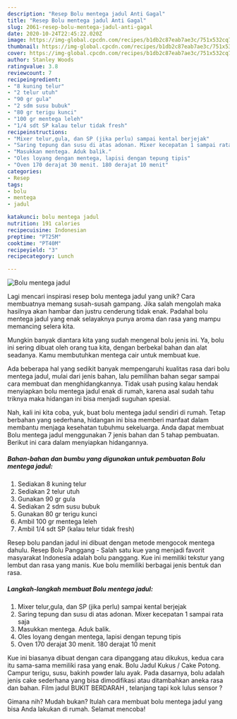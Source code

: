 ```yaml
---
description: "Resep Bolu mentega jadul Anti Gagal"
title: "Resep Bolu mentega jadul Anti Gagal"
slug: 2061-resep-bolu-mentega-jadul-anti-gagal
date: 2020-10-24T22:45:22.020Z
image: https://img-global.cpcdn.com/recipes/b1db2c87eab7ae3c/751x532cq70/bolu-mentega-jadul-foto-resep-utama.jpg
thumbnail: https://img-global.cpcdn.com/recipes/b1db2c87eab7ae3c/751x532cq70/bolu-mentega-jadul-foto-resep-utama.jpg
cover: https://img-global.cpcdn.com/recipes/b1db2c87eab7ae3c/751x532cq70/bolu-mentega-jadul-foto-resep-utama.jpg
author: Stanley Woods
ratingvalue: 3.8
reviewcount: 7
recipeingredient:
- "8 kuning telur"
- "2 telur utuh"
- "90 gr gula"
- "2 sdm susu bubuk"
- "80 gr terigu kunci"
- "100 gr mentega leleh"
- "1/4 sdt SP kalau telur tidak fresh"
recipeinstructions:
- "Mixer telur,gula, dan SP (jika perlu) sampai kental berjejak"
- "Saring tepung dan susu di atas adonan. Mixer kecepatan 1 sampai rata saja"
- "Masukkan mentega. Aduk balik."
- "Oles loyang dengan mentega, lapisi dengan tepung tipis"
- "Oven 170 derajat 30 menit. 180 derajat 10 menit"
categories:
- Resep
tags:
- bolu
- mentega
- jadul

katakunci: bolu mentega jadul 
nutrition: 191 calories
recipecuisine: Indonesian
preptime: "PT25M"
cooktime: "PT40M"
recipeyield: "3"
recipecategory: Lunch

---
```



![Bolu mentega jadul](https://img-global.cpcdn.com/recipes/b1db2c87eab7ae3c/751x532cq70/bolu-mentega-jadul-foto-resep-utama.jpg)

Lagi mencari inspirasi resep bolu mentega jadul yang unik? Cara membuatnya memang susah-susah gampang. Jika salah mengolah maka hasilnya akan hambar dan justru cenderung tidak enak. Padahal bolu mentega jadul yang enak selayaknya punya aroma dan rasa yang mampu memancing selera kita.

Mungkin banyak diantara kita yang sudah mengenal bolu jenis ini. Ya, bolu ini sering dibuat oleh orang tua kita, dengan berbekal bahan dan alat seadanya. Kamu membutuhkan mentega cair untuk membuat kue.

Ada beberapa hal yang sedikit banyak mempengaruhi kualitas rasa dari bolu mentega jadul, mulai dari jenis bahan, lalu pemilihan bahan segar sampai cara membuat dan menghidangkannya. Tidak usah pusing kalau hendak menyiapkan bolu mentega jadul enak di rumah, karena asal sudah tahu triknya maka hidangan ini bisa menjadi suguhan spesial.


Nah, kali ini kita coba, yuk, buat bolu mentega jadul sendiri di rumah. Tetap berbahan yang sederhana, hidangan ini bisa memberi manfaat dalam membantu menjaga kesehatan tubuhmu sekeluarga. Anda dapat membuat Bolu mentega jadul menggunakan 7 jenis bahan dan 5 tahap pembuatan. Berikut ini cara dalam menyiapkan hidangannya.

<!--inarticleads1-->

##### Bahan-bahan dan bumbu yang digunakan untuk pembuatan Bolu mentega jadul:

1. Sediakan 8 kuning telur
1. Sediakan 2 telur utuh
1. Gunakan 90 gr gula
1. Sediakan 2 sdm susu bubuk
1. Gunakan 80 gr terigu kunci
1. Ambil 100 gr mentega leleh
1. Ambil 1/4 sdt SP (kalau telur tidak fresh)


Resep bolu pandan jadul ini dibuat dengan metode mengocok mentega dahulu. Resep Bolu Panggang - Salah satu kue yang menjadi favorit masyarakat Indonesia adalah bolu panggang. Kue ini memiliki tekstur yang lembut dan rasa yang manis. Kue bolu memiliki berbagai jenis bentuk dan rasa. 

<!--inarticleads2-->

##### Langkah-langkah membuat Bolu mentega jadul:

1. Mixer telur,gula, dan SP (jika perlu) sampai kental berjejak
1. Saring tepung dan susu di atas adonan. Mixer kecepatan 1 sampai rata saja
1. Masukkan mentega. Aduk balik.
1. Oles loyang dengan mentega, lapisi dengan tepung tipis
1. Oven 170 derajat 30 menit. 180 derajat 10 menit


Kue ini biasanya dibuat dengan cara dipanggang atau dikukus, kedua cara itu sama-sama memiliki rasa yang enak. Bolu Jadul Kukus / Cake Potong. Campur terigu, susu, bakinh powder lalu ayak. Pada dasarnya, bolu adalah jenis cake sederhana yang bisa dimodifikasi atau ditambahkan aneka rasa dan bahan. Film jadul BUKIT BERDARAH , telanjang tapi kok lulus sensor ? 

Gimana nih? Mudah bukan? Itulah cara membuat bolu mentega jadul yang bisa Anda lakukan di rumah. Selamat mencoba!
